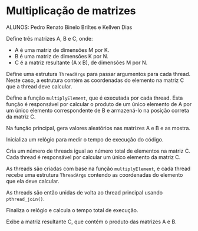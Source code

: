 # Multiplicação de matrizes
ALUNOS: Pedro Renato Binelo Briltes e Kellven Dias

Define três matrizes A, B e C, onde:

- A é uma matriz de dimensões M por K.
- B é uma matriz de dimensões K por N.
- C é a matriz resultante (A x B), de dimensões M por N.

Define uma estrutura ``ThreadArgs`` para passar argumentos para cada thread. Neste caso, a estrutura contém as coordenadas do elemento na matriz C que a thread deve calcular.

Define a função ``multiplyElement``, que é executada por cada thread. Esta função é responsável por calcular o produto de um único elemento de A por um único elemento correspondente de B e armazená-lo na posição correta da matriz C.

Na função principal, gera valores aleatórios nas matrizes A e B e as mostra.

Inicializa um relógio para medir o tempo de execução do código.

Cria um número de threads igual ao número total de elementos na matriz C. Cada thread é responsável por calcular um único elemento da matriz C.

As threads são criadas com base na função ``multiplyElement``, e cada thread recebe uma estrutura ``ThreadArgs`` contendo as coordenadas do elemento que ela deve calcular.

As threads são então unidas de volta ao thread principal usando ``pthread_join()``.

Finaliza o relógio e calcula o tempo total de execução.

Exibe a matriz resultante C, que contém o produto das matrizes A e B.

